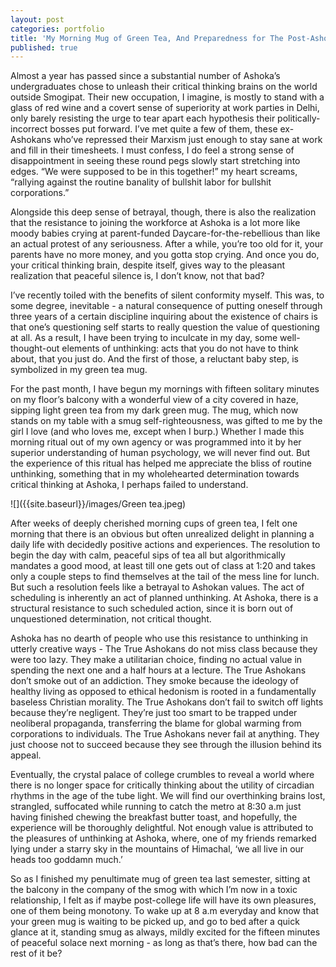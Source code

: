 ```yaml
---
layout: post
categories: portfolio
title: 'My Morning Mug of Green Tea, And Preparedness for The Post-Ashokan Life'
published: true
---
```


Almost a year has passed since a substantial number of Ashoka’s undergraduates chose to unleash their critical thinking brains on the world outside Smogipat. Their new occupation, I imagine, is mostly to stand with a glass of red wine and a covert sense of superiority at work parties in Delhi, only barely resisting the urge to tear apart each hypothesis their politically-incorrect bosses put forward. I’ve met quite a few of them, these ex-Ashokans who’ve repressed their Marxism just enough to stay sane at work and fill in their timesheets. I must confess, I do feel a strong sense of disappointment in seeing these round pegs slowly start stretching into edges. “We were supposed to be in this together!” my heart screams, “rallying against the routine banality of bullshit labor for bullshit corporations.” 

Alongside this deep sense of betrayal, though, there is also the realization that the resistance to joining the workforce at Ashoka is a lot more like moody babies crying at parent-funded Daycare-for-the-rebellious than like an actual protest of any seriousness. After a while, you’re too old for it, your parents have no more money, and you gotta stop crying. And once you do, your critical thinking brain, despite itself, gives way to the pleasant realization that peaceful silence is, I don’t know, not that bad?

I’ve recently toiled with the benefits of silent conformity myself. This was, to some degree, inevitable - a natural consequence of putting oneself through three years of a certain discipline inquiring about the existence of chairs is that one’s questioning self starts to really question the value of questioning at all. As a result, I have been trying to inculcate in my day, some well-thought-out elements of unthinking: acts that you do not have to think about, that you just do. And the first of those, a reluctant baby step, is symbolized in my green tea mug. 

For the past month, I have begun my mornings with fifteen solitary minutes on my floor’s balcony with a wonderful view of a city covered in haze, sipping light green tea from my dark green mug. The mug, which now stands on my table with a smug self-righteousness, was gifted to me by the girl I love (and who loves me, except when I burp.) Whether I made this morning ritual out of my own agency or was programmed into it by her superior understanding of human psychology, we will never find out. But the experience of this ritual has helped me appreciate the bliss of routine unthinking, something that in my wholehearted determination towards critical thinking at Ashoka, I perhaps failed to understand.

![]({{site.baseurl}}/images/Green tea.jpeg) 

After weeks of deeply cherished morning cups of green tea, I felt one morning that there is an obvious but often unrealized delight in planning a daily life with decidedly positive actions and experiences. The resolution to begin the day with calm, peaceful sips of tea all but algorithmically mandates a good mood, at least till one gets out of class at 1:20 and takes only a couple steps to find themselves at the tail of the mess line for lunch. But such a resolution feels like a betrayal to Ashokan values. The act of scheduling is inherently an act of planned unthinking. At Ashoka, there is a structural resistance to such scheduled action, since it is born out of unquestioned determination, not critical thought.

Ashoka has no dearth of people who use this resistance to unthinking in utterly creative ways - The True Ashokans do not miss class because they were too lazy. They make a utilitarian choice, finding no actual value in spending the next one and a half hours at a lecture. The True Ashokans don’t smoke out of an addiction. They smoke because the ideology of healthy living as opposed to ethical hedonism is rooted in a fundamentally baseless Christian morality. The True Ashokans don’t fail to switch off lights because they’re negligent. They’re just too smart to be trapped under neoliberal propaganda, transferring the blame for global warming from corporations to individuals. The True Ashokans never fail at anything. They just choose not to succeed because they see through the illusion behind its appeal. 

Eventually, the crystal palace of college crumbles to reveal a world where there is no longer space for critically thinking about the utility of circadian rhythms in the age of the tube light. We will find our overthinking brains lost, strangled, suffocated while running to catch the metro at 8:30 a.m just having finished chewing the breakfast butter toast, and hopefully, the experience will be thoroughly delightful. Not enough value is attributed to the pleasures of unthinking at Ashoka, where, one of my friends remarked lying under a starry sky in the mountains of Himachal, ‘we all live in our heads too goddamn much.’ 

So as I finished my penultimate mug of green tea last semester, sitting at the balcony in the company of the smog with which I’m now in a toxic relationship, I felt as if maybe post-college life will have its own pleasures, one of them being monotony. To wake up at 8 a.m everyday and know that your green mug is waiting to be picked up, and go to bed after a quick glance at it, standing smug as always, mildly excited for the fifteen minutes of peaceful solace next morning - as long as that’s there, how bad can the rest of it be?
